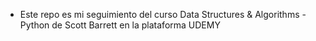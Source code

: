 * Este repo es mi seguimiento del curso Data Structures & Algorithms - Python de Scott Barrett en la plataforma UDEMY
